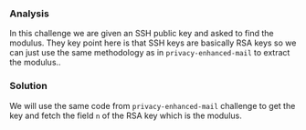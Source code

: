 ### Analysis
In this challenge we are given an SSH public key and asked to find the modulus.
They key point here is that SSH keys are basically RSA keys so we can just use the same methodology as in `privacy-enhanced-mail` to extract the modulus..

### Solution

We will use the same code from `privacy-enhanced-mail` challenge to get the key and fetch the field `n` of the RSA key which is the modulus.